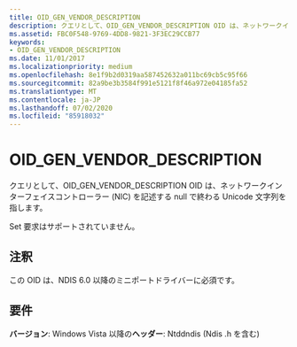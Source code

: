 ```yaml
---
title: OID_GEN_VENDOR_DESCRIPTION
description: クエリとして、OID_GEN_VENDOR_DESCRIPTION OID は、ネットワークインターフェイスコントローラー (NIC) を記述する null で終わる文字列を指します。
ms.assetid: FBC0F548-9769-4DD8-9821-3F3EC29CCB77
keywords:
- OID_GEN_VENDOR_DESCRIPTION
ms.date: 11/01/2017
ms.localizationpriority: medium
ms.openlocfilehash: 8e1f9b2d0319aa587452632a011bc69cb5c95f66
ms.sourcegitcommit: 82a9be3b3584f991e5121f8f46a972e04185fa52
ms.translationtype: MT
ms.contentlocale: ja-JP
ms.lasthandoff: 07/02/2020
ms.locfileid: "85918032"
---
```

# <a name="oid_gen_vendor_description"></a>OID_GEN_VENDOR_DESCRIPTION

クエリとして、OID_GEN_VENDOR_DESCRIPTION OID は、ネットワークインターフェイスコントローラー (NIC) を記述する null で終わる Unicode 文字列を指します。 

Set 要求はサポートされていません。

## <a name="remarks"></a>注釈

この OID は、NDIS 6.0 以降のミニポートドライバーに必須です。

## <a name="requirements"></a>要件

**バージョン**: Windows Vista 以降の**ヘッダー**: Ntddndis (Ndis .h を含む)

